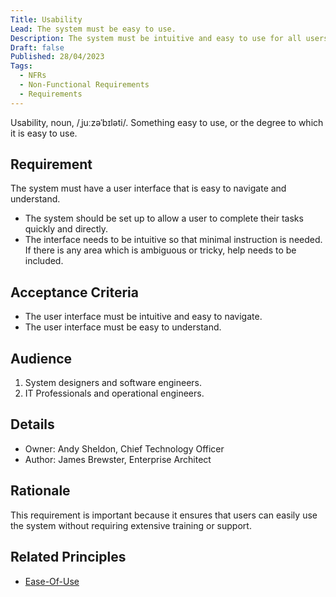 ```yaml
---
Title: Usability
Lead: The system must be easy to use.
Description: The system must be intuitive and easy to use for all users.
Draft: false
Published: 28/04/2023
Tags:
  - NFRs
  - Non-Functional Requirements
  - Requirements
---
```


Usability, noun, /ˌjuːzəˈbɪləti/. Something easy to use, or the degree to which it is easy to use.

## Requirement

The system must have a user interface that is easy to navigate and understand.

* The system should be set up to allow a user to complete their tasks quickly and directly.
* The interface needs to be intuitive so that minimal instruction is needed. If there is any area which is ambiguous or tricky, help needs to be included.

## Acceptance Criteria

* The user interface must be intuitive and easy to navigate.
* The user interface must be easy to understand.

## Audience

  1. System designers and software engineers.
  2. IT Professionals and operational engineers.

## Details

* Owner: Andy Sheldon, Chief Technology Officer
* Author: James Brewster, Enterprise Architect

## Rationale

This requirement is important because it ensures that users can easily use the system without requiring extensive training or support.

## Related Principles

* [Ease-Of-Use](xref:ease-of-use)
